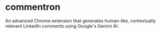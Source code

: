 # commentron
An advanced Chrome extension that generates human-like, contextually relevant LinkedIn comments using Google's Gemini AI.
